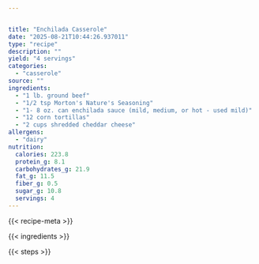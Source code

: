 ```yaml
---


title: "Enchilada Casserole"
date: "2025-08-21T10:44:26.937011"
type: "recipe"
description: ""
yield: "4 servings"
categories:
  - "casserole"
source: ""
ingredients:
  - "1 lb. ground beef"
  - "1/2 tsp Morton's Nature's Seasoning"
  - "1- 8 oz. can enchilada sauce (mild, medium, or hot - used mild)"
  - "12 corn tortillas"
  - "2 cups shredded cheddar cheese"
allergens:
  - "dairy"
nutrition:
  calories: 223.8
  protein_g: 8.1
  carbohydrates_g: 21.9
  fat_g: 11.5
  fiber_g: 0.5
  sugar_g: 10.8
  servings: 4
---
```


{{< recipe-meta >}}

{{< ingredients >}}

{{< steps >}}
